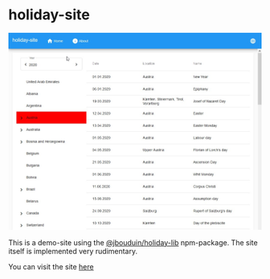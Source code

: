 # holiday-site

![screenshot](demo.jpg)

This is a demo-site using the [@jbouduin/holiday-lib](https://github.com/jbouduin/holiday) npm-package.
The site itself is implemented very rudimentary.

You can visit the site [here](https://jbouduin.github.io/holiday-site/)


